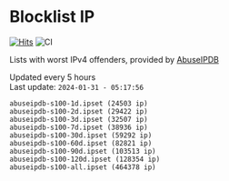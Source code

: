# Blocklist IP

[![Hits](https://hits.seeyoufarm.com/api/count/incr/badge.svg?url=https%3A%2F%2Fgithub.com%2Fborestad%2Fblocklist-ip%2F&count_bg=%2379C83D&title_bg=%23555555&icon=&icon_color=%23E7E7E7&title=hits&edge_flat=false)](https://hits.seeyoufarm.com)  ![CI](https://img.shields.io/github/workflow/status/borestad/blocklist-ip/CI?style=flat-square)

Lists with worst IPv4 offenders, provided by [AbuseIPDB](https://www.abuseipdb.com/)

<!-- FOOTER-PLACEHOLDER -->
Updated every 5 hours<br>
Last update: `2024-01-31 - 05:17:56`
```
abuseipdb-s100-1d.ipset (24503 ip)
abuseipdb-s100-2d.ipset (29422 ip)
abuseipdb-s100-3d.ipset (32507 ip)
abuseipdb-s100-7d.ipset (38936 ip)
abuseipdb-s100-30d.ipset (59292 ip)
abuseipdb-s100-60d.ipset (82821 ip)
abuseipdb-s100-90d.ipset (103513 ip)
abuseipdb-s100-120d.ipset (128354 ip)
abuseipdb-s100-all.ipset (464378 ip)
```
